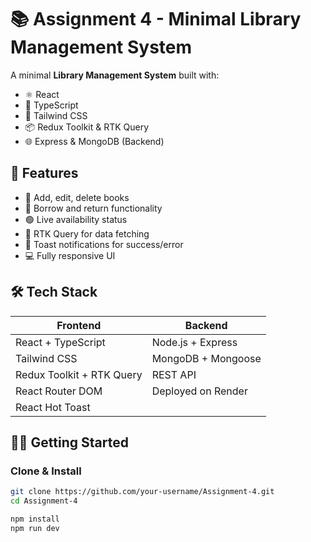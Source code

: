 # 📚 Assignment 4 - Minimal Library Management System

A minimal **Library Management System** built with:

- ⚛️ React
- 💬 TypeScript
- 🎨 Tailwind CSS
- 📦 Redux Toolkit & RTK Query
- 🌐 Express & MongoDB (Backend)

## 🚀 Features

- 📖 Add, edit, delete books
- 🔄 Borrow and return functionality
- 🟢 Live availability status
- 📡 RTK Query for data fetching
- 🎯 Toast notifications for success/error
- 💻 Fully responsive UI

## 🛠️ Tech Stack

| Frontend               | Backend               |
|------------------------|------------------------|
| React + TypeScript     | Node.js + Express      |
| Tailwind CSS           | MongoDB + Mongoose     |
| Redux Toolkit + RTK Query | REST API         |
| React Router DOM       | Deployed on Render     |
| React Hot Toast        |                        |

## 🧑‍💻 Getting Started

### Clone & Install

```bash
git clone https://github.com/your-username/Assignment-4.git
cd Assignment-4

npm install
npm run dev
